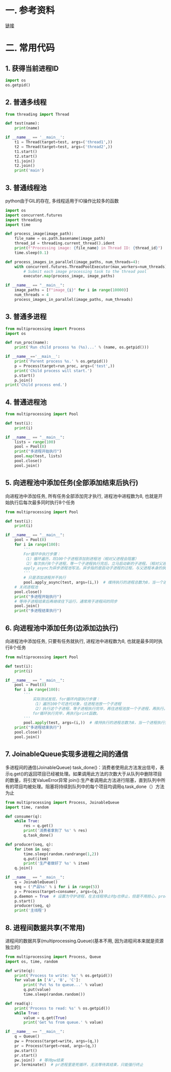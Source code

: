 # 一. 参考资料

[链接](https://www.biaodianfu.com/python-multi-thread-and-multi-process.html)

# 二. 常用代码 

## 1. 获得当前进程ID

```python
import os
os.getpid()
```

## 2. 普通多线程

```python
from threading import Thread    

def test(name):
    print(name)

if __name__ == '__main__':
    t1 = Thread(target=test, args=('thread1',))
    t2 = Thread(target=test, args=('thread2',))
    t1.start()
    t2.start()
    t1.join()
    t2.join()
    print('main')
```

## 3. 普通线程池

python由于GIL的存在, 多线程适用于IO操作比较多的函数

```python
import os
import concurrent.futures
import threading
import time

def process_image(image_path):
    file_name = os.path.basename(image_path)
    thread_id = threading.current_thread().ident
    print(f"Processing image: {file_name} in Thread ID: {thread_id}")
    time.sleep(0.1)

def process_images_in_parallel(image_paths, num_threads=4):
    with concurrent.futures.ThreadPoolExecutor(max_workers=num_threads) as executor:
        # Submit each image processing task to the thread pool
        executor.map(process_image, image_paths)

if __name__ == "__main__":
    image_paths = [f"image_{i}" for i in range(10000)]
    num_threads = 4
    process_images_in_parallel(image_paths, num_threads)
```

## 3. 普通多进程 

```python
from multiprocessing import Process
import os

def run_proc(name):
    print('Run child process %s (%s)...' % (name, os.getpid()))

if __name__=='__main__':
    print('Parent process %s.' % os.getpid())
    p = Process(target=run_proc, args=('test',))
    print('Child process will start.')
    p.start()
    p.join()
print('Child process end.')
```

## 4. 普通进程池 

```python
from multiprocessing import Pool

def test(i):
    print(i)

if __name__ == "__main__":
    lists = range(100)
    pool = Pool(8)
    print("多进程开始执行")
    pool.map(test, lists)
    pool.close()
    pool.join()
```

## 5. 向进程池中添加任务(全部添加结束后执行) 

向进程池中添加任务, 所有任务全部添加完才执行, 进程池中进程数为8, 也就是开始执行后每次最多同时执行8个任务

```python
from multiprocessing import Pool

def test(i):
    print(i)

if __name__ == "__main__":
    pool = Pool(8)
    for i in range(100):
        '''
        For循环中执行步骤：
        （1）循环遍历，将100个子进程添加到进程池（相对父进程会阻塞）
        （2）每次执行8个子进程，等一个子进程执行完后，立马启动新的子进程。（相对父进程不阻塞）
        apply_async为异步进程池写法。异步指的是启动子进程的过程，与父进程本身的执行（print）是异步的，而For循环中往进程池添加子进程的过程，与父进程本身的执行却是同步的。
        '''
        # 只是添加进程并不执行
        pool.apply_async(test, args=(i,))  # 维持执行的进程总数为8，当一个进程执行完后启动一个新进程.
    # 关闭进程池
    pool.close()
    print("多进程开始执行")
    # 等待子进程结束后再继续往下运行，通常用于进程间的同步
    pool.join()
    print("多进程结束执行")
```

## 6. 向进程池中添加任务(边添加边执行) 

向进程池中添加任务, 只要有任务就执行, 进程池中进程数为8, 也就是最多同时执行8个任务

```python
from multiprocessing import Pool

def test(i):
    print(i)

if __name__ == "__main__":
    pool = Pool(8)
    for i in range(100):
        '''
            实际测试发现，for循环内部执行步骤：
            （1）遍历100个可迭代对象，往进程池放一个子进程
            （2）执行这个子进程，等子进程执行完毕，再往进程池放一个子进程，再执行。（同时只执行一个子进程）
            for循环执行完毕，再执行print函数。
        '''
        pool.apply(test, args=(i,))  # 维持执行的进程总数为8，当一个进程执行完后启动一个新进程.
    print("多进程结束执行")
    pool.close()
    pool.join()
```

## 7. JoinableQueue实现多进程之间的通信

多进程间的通信(JoinableQueue)
task_done()：消费者使用此方法发出信号，表示q.get()的返回项目已经被处理。如果调用此方法的次数大于从队列中删除项目的数量，将引发ValueError异常
join():生产者调用此方法进行阻塞，直到队列中所有的项目均被处理。阻塞将持续到队列中的每个项目均调用q.task_done（）方法为止

```python
from multiprocessing import Process, JoinableQueue
import time, random

def consumer(q):
    while True:
        res = q.get()
        print('消费者拿到了 %s' % res)
        q.task_done()

def producer(seq, q):
    for item in seq:
        time.sleep(random.randrange(1,2))
        q.put(item)
        print('生产者做好了 %s' % item)
    q.join()

if __name__ == "__main__":
    q = JoinableQueue()
    seq = ('产品%s' % i for i in range(5))
    p = Process(target=consumer, args=(q,))
    p.daemon = True  # 设置为守护进程，在主线程停止时p也停止，但是不用担心，producer内调用q.join保证了consumer已经处理完队列中的所有元素
    p.start()
    producer(seq, q)
    print('主线程')
```

## 8. 进程间数据共享(不常用)

进程间的数据共享(multiprocessing.Queue)(基本不用, 因为进程间本来就是资源独立的)

```python
from multiprocessing import Process, Queue
import os, time, random

def write(q):
    print('Process to write: %s' % os.getpid())
    for value in ['A', 'B', 'C']:
        print('Put %s to queue...' % value)
        q.put(value)
        time.sleep(random.random())

def read(q):
    print('Process to read: %s' % os.getpid())
    while True:
        value = q.get(True)
        print('Get %s from queue.' % value)

if __name__ == "__main__":
    q = Queue()
    pw = Process(target=write, args=(q,))
    pr = Process(target=read, args=(q,))
    pw.start()
    pr.start()
    pw.join()  # 等待pw结束
    pr.terminate()  # pr进程里是死循环，无法等待其结束，只能强行终止
```

